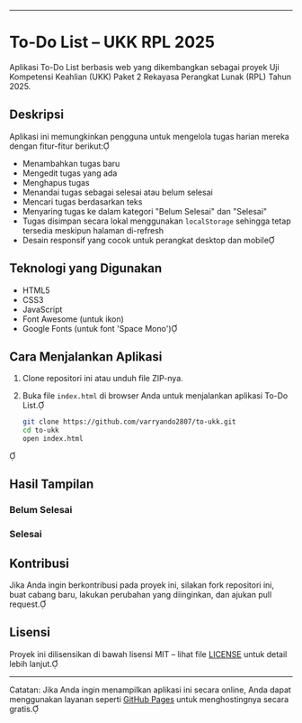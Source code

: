 
---

# To-Do List – UKK RPL 2025

Aplikasi To-Do List berbasis web yang dikembangkan sebagai proyek Uji Kompetensi Keahlian (UKK) Paket 2 Rekayasa Perangkat Lunak (RPL) Tahun 2025.

## Deskripsi

Aplikasi ini memungkinkan pengguna untuk mengelola tugas harian mereka dengan fitur-fitur berikut:

- Menambahkan tugas baru
- Mengedit tugas yang ada
- Menghapus tugas
- Menandai tugas sebagai selesai atau belum selesai
- Mencari tugas berdasarkan teks
- Menyaring tugas ke dalam kategori "Belum Selesai" dan "Selesai"
- Tugas disimpan secara lokal menggunakan `localStorage` sehingga tetap tersedia meskipun halaman di-refresh
- Desain responsif yang cocok untuk perangkat desktop dan mobile

## Teknologi yang Digunakan

- HTML5
- CSS3
- JavaScript
- Font Awesome (untuk ikon)
- Google Fonts (untuk font 'Space Mono')

## Cara Menjalankan Aplikasi

1. Clone repositori ini atau unduh file ZIP-nya.
2. Buka file `index.html` di browser Anda untuk menjalankan aplikasi To-Do List.

   ```bash
   git clone https://github.com/varryando2807/to-ukk.git
   cd to-ukk
   open index.html
   ```


## Hasil Tampilan

### Belum Selesai

### Selesai

## Kontribusi

Jika Anda ingin berkontribusi pada proyek ini, silakan fork repositori ini, buat cabang baru, lakukan perubahan yang diinginkan, dan ajukan pull request.

## Lisensi

Proyek ini dilisensikan di bawah lisensi MIT – lihat file [LICENSE](LICENSE) untuk detail lebih lanjut.

---

Catatan: Jika Anda ingin menampilkan aplikasi ini secara online, Anda dapat menggunakan layanan seperti [GitHub Pages](https://setyo.sch.id/cara-deploy-proyek-di-github/) untuk menghostingnya secara gratis. 
